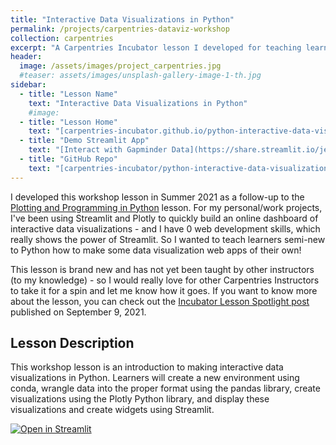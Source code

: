 ```yaml
---
title: "Interactive Data Visualizations in Python"
permalink: /projects/carpentries-dataviz-workshop
collection: carpentries
excerpt: "A Carpentries Incubator lesson I developed for teaching learners how to create interactive data visualizations in Python."
header:
  image: /assets/images/project_carpentries.jpg
  #teaser: assets/images/unsplash-gallery-image-1-th.jpg
sidebar:
  - title: "Lesson Name"
    text: "Interactive Data Visualizations in Python"
    #image:
  - title: "Lesson Home"
    text: "[carpentries-incubator.github.io/python-interactive-data-visualizations](https://carpentries-incubator.github.io/python-interactive-data-visualizations/)"
  - title: "Demo Streamlit App"
    text: "[Interact with Gapminder Data](https://share.streamlit.io/jenna-jordan/interact-with-gapminder-data-app/main/app.py)"
  - title: "GitHub Repo"
    text: "[carpentries-incubator/python-interactive-data-visualizations/](https://github.com/carpentries-incubator/python-interactive-data-visualizations/)"
---
```


I developed this workshop lesson in Summer 2021 as a follow-up to the [Plotting and Programming in Python](http://swcarpentry.github.io/python-novice-gapminder/) lesson. For my personal/work projects, I've been using Streamlit and Plotly to quickly build an online dashboard of interactive data visualizations - and I have 0 web development skills, which really shows the power of Streamlit. So I wanted to teach learners semi-new to Python how to make some data visualization web apps of their own!

This lesson is brand new and has not yet been taught by other instructors (to my knowledge) - so I would really love for other Carpentries Instructors to take it for a spin and let me know how it goes. If you want to know more about the lesson, you can check out the [Incubator Lesson Spotlight post](https://carpentries.org/blog/2021/09/incubator-lesson-data-visualization-python/) published on September 9, 2021.

## Lesson Description

This workshop lesson is an introduction to making interactive data visualizations in Python. Learners will create a new environment using conda, wrangle data into the proper format using the pandas library, create visualizations using the Plotly Python library, and display these visualizations and create widgets using Streamlit.

[![Open in Streamlit](https://static.streamlit.io/badges/streamlit_badge_black_white.svg)](https://share.streamlit.io/jenna-jordan/interact-with-gapminder-data-app/main/app.py)